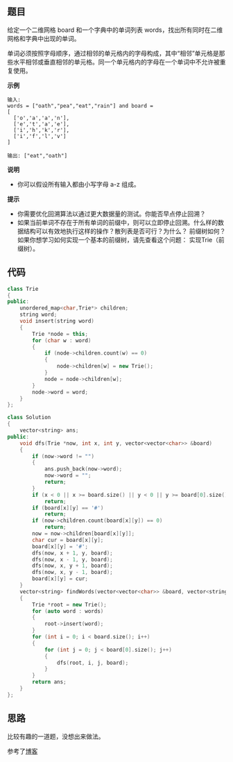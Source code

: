 ## 题目
给定一个二维网格 board 和一个字典中的单词列表 words，找出所有同时在二维网格和字典中出现的单词。

单词必须按照字母顺序，通过相邻的单元格内的字母构成，其中“相邻”单元格是那些水平相邻或垂直相邻的单元格。同一个单元格内的字母在一个单词中不允许被重复使用。

**示例**
```
输入: 
words = ["oath","pea","eat","rain"] and board =
[
  ['o','a','a','n'],
  ['e','t','a','e'],
  ['i','h','k','r'],
  ['i','f','l','v']
]

输出: ["eat","oath"]
```

**说明**

* 你可以假设所有输入都由小写字母 a-z 组成。

**提示**

* 你需要优化回溯算法以通过更大数据量的测试。你能否早点停止回溯？
* 如果当前单词不存在于所有单词的前缀中，则可以立即停止回溯。什么样的数据结构可以有效地执行这样的操作？散列表是否可行？为什么？ 前缀树如何？如果你想学习如何实现一个基本的前缀树，请先查看这个问题： 实现Trie（前缀树）。

## 代码
```C++
class Trie
{
public:
    unordered_map<char,Trie*> children;
    string word;
    void insert(string word)
    {
        Trie *node = this;
        for (char w : word)
        {
            if (node->children.count(w) == 0)
            {
                node->children[w] = new Trie();
            }
            node = node->children[w];
        }
        node->word = word;
    }
};

class Solution
{
    vector<string> ans;
public:
    void dfs(Trie *now, int x, int y, vector<vector<char>> &board)
    {
        if (now->word != "")
        {
            ans.push_back(now->word);
            now->word = "";
            return;
        }
        if (x < 0 || x >= board.size() || y < 0 || y >= board[0].size())
            return;
        if (board[x][y] == '#')
            return;
        if (now->children.count(board[x][y]) == 0)
            return;
        now = now->children[board[x][y]];
        char cur = board[x][y];
        board[x][y] = '#';
        dfs(now, x + 1, y, board);
        dfs(now, x - 1, y, board);
        dfs(now, x, y + 1, board);
        dfs(now, x, y - 1, board);
        board[x][y] = cur;
    }
    vector<string> findWords(vector<vector<char>> &board, vector<string> &words)
    {
        Trie *root = new Trie();
        for (auto word : words)
        {
            root->insert(word);
        }
        for (int i = 0; i < board.size(); i++)
        {
            for (int j = 0; j < board[0].size(); j++)
            {
                dfs(root, i, j, board);
            }
        }
        return ans;
    }
};
```
## 思路

比较有趣的一道题，没想出来做法。

参考了[博客](https://leetcode-cn.com/problems/word-search-ii/solution/dan-ci-sou-suo-ii-by-leetcode/)